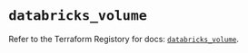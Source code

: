 # `databricks_volume`

Refer to the Terraform Registory for docs: [`databricks_volume`](https://registry.terraform.io/providers/databricks/databricks/1.24.0/docs/resources/volume).
